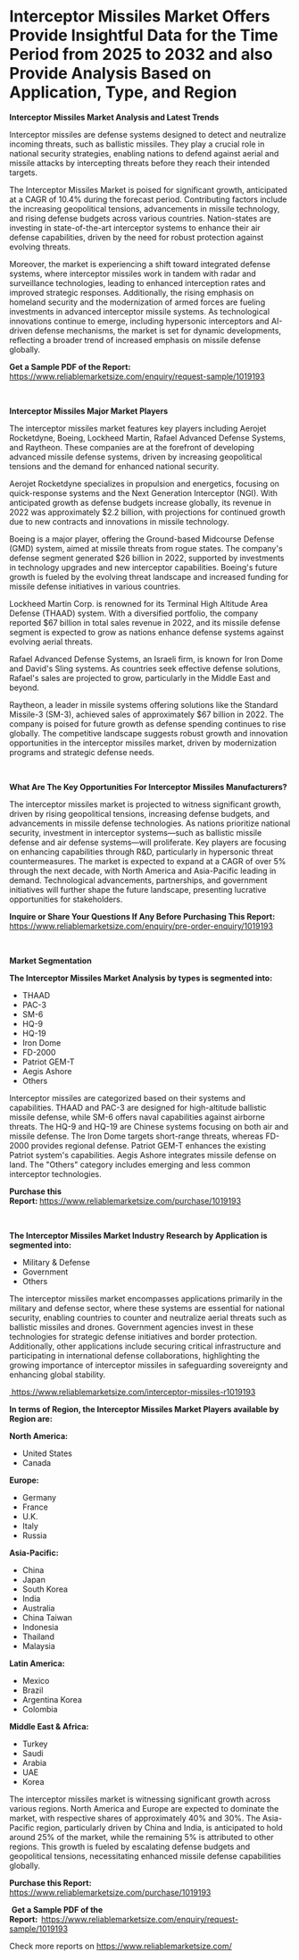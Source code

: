 <p><h1>Interceptor Missiles Market Offers Provide Insightful Data for the Time Period from 2025 to 2032 and also Provide Analysis Based on Application, Type, and Region</h1></p><p><strong>Interceptor Missiles Market Analysis and Latest Trends</strong></p>
<p><p>Interceptor missiles are defense systems designed to detect and neutralize incoming threats, such as ballistic missiles. They play a crucial role in national security strategies, enabling nations to defend against aerial and missile attacks by intercepting threats before they reach their intended targets.</p><p>The Interceptor Missiles Market is poised for significant growth, anticipated at a CAGR of 10.4% during the forecast period. Contributing factors include the increasing geopolitical tensions, advancements in missile technology, and rising defense budgets across various countries. Nation-states are investing in state-of-the-art interceptor systems to enhance their air defense capabilities, driven by the need for robust protection against evolving threats.</p><p>Moreover, the market is experiencing a shift toward integrated defense systems, where interceptor missiles work in tandem with radar and surveillance technologies, leading to enhanced interception rates and improved strategic responses. Additionally, the rising emphasis on homeland security and the modernization of armed forces are fueling investments in advanced interceptor missile systems. As technological innovations continue to emerge, including hypersonic interceptors and AI-driven defense mechanisms, the market is set for dynamic developments, reflecting a broader trend of increased emphasis on missile defense globally.</p></p>
<p><strong>Get a Sample PDF of the Report:&nbsp;</strong> <a href="https://www.reliablemarketsize.com/enquiry/request-sample/1019193?utm_campaign=2212&utm_medium=2&utm_source=Github&utm_content=ia&utm_term=17022025&utm_id=interceptor-missiles">https://www.reliablemarketsize.com/enquiry/request-sample/1019193</a></p>
<p>&nbsp;</p>
<p><strong>Interceptor Missiles Major Market Players</strong></p>
<p><p>The interceptor missiles market features key players including Aerojet Rocketdyne, Boeing, Lockheed Martin, Rafael Advanced Defense Systems, and Raytheon. These companies are at the forefront of developing advanced missile defense systems, driven by increasing geopolitical tensions and the demand for enhanced national security.</p><p>Aerojet Rocketdyne specializes in propulsion and energetics, focusing on quick-response systems and the Next Generation Interceptor (NGI). With anticipated growth as defense budgets increase globally, its revenue in 2022 was approximately $2.2 billion, with projections for continued growth due to new contracts and innovations in missile technology.</p><p>Boeing is a major player, offering the Ground-based Midcourse Defense (GMD) system, aimed at missile threats from rogue states. The company's defense segment generated $26 billion in 2022, supported by investments in technology upgrades and new interceptor capabilities. Boeing's future growth is fueled by the evolving threat landscape and increased funding for missile defense initiatives in various countries.</p><p>Lockheed Martin Corp. is renowned for its Terminal High Altitude Area Defense (THAAD) system. With a diversified portfolio, the company reported $67 billion in total sales revenue in 2022, and its missile defense segment is expected to grow as nations enhance defense systems against evolving aerial threats.</p><p>Rafael Advanced Defense Systems, an Israeli firm, is known for Iron Dome and David's Sling systems. As countries seek effective defense solutions, Rafael's sales are projected to grow, particularly in the Middle East and beyond.</p><p>Raytheon, a leader in missile systems offering solutions like the Standard Missile-3 (SM-3), achieved sales of approximately $67 billion in 2022. The company is poised for future growth as defense spending continues to rise globally. The competitive landscape suggests robust growth and innovation opportunities in the interceptor missiles market, driven by modernization programs and strategic defense needs.</p></p>
<p>&nbsp;</p>
<p><strong>What Are The Key Opportunities For Interceptor Missiles Manufacturers?</strong></p>
<p><p>The interceptor missiles market is projected to witness significant growth, driven by rising geopolitical tensions, increasing defense budgets, and advancements in missile defense technologies. As nations prioritize national security, investment in interceptor systems—such as ballistic missile defense and air defense systems—will proliferate. Key players are focusing on enhancing capabilities through R&D, particularly in hypersonic threat countermeasures. The market is expected to expand at a CAGR of over 5% through the next decade, with North America and Asia-Pacific leading in demand. Technological advancements, partnerships, and government initiatives will further shape the future landscape, presenting lucrative opportunities for stakeholders.</p></p>
<p><strong>Inquire or Share Your Questions If Any Before Purchasing This Report:</strong> <a href="https://www.reliablemarketsize.com/enquiry/pre-order-enquiry/1019193?utm_campaign=2212&utm_medium=2&utm_source=Github&utm_content=ia&utm_term=17022025&utm_id=interceptor-missiles">https://www.reliablemarketsize.com/enquiry/pre-order-enquiry/1019193</a></p>
<p>&nbsp;</p>
<p><strong>Market Segmentation</strong></p>
<p><strong>The Interceptor Missiles Market Analysis by types is segmented into:</strong></p>
<p><ul><li>THAAD</li><li>PAC-3</li><li>SM-6</li><li>HQ-9</li><li>HQ-19</li><li>Iron Dome</li><li>FD-2000</li><li>Patriot GEM-T</li><li>Aegis Ashore</li><li>Others</li></ul></p>
<p><p>Interceptor missiles are categorized based on their systems and capabilities. THAAD and PAC-3 are designed for high-altitude ballistic missile defense, while SM-6 offers naval capabilities against airborne threats. The HQ-9 and HQ-19 are Chinese systems focusing on both air and missile defense. The Iron Dome targets short-range threats, whereas FD-2000 provides regional defense. Patriot GEM-T enhances the existing Patriot system's capabilities. Aegis Ashore integrates missile defense on land. The "Others" category includes emerging and less common interceptor technologies.</p></p>
<p><strong>Purchase this Report:&nbsp;</strong><a href="https://www.reliablemarketsize.com/purchase/1019193?utm_campaign=2212&utm_medium=2&utm_source=Github&utm_content=ia&utm_term=17022025&utm_id=interceptor-missiles">https://www.reliablemarketsize.com/purchase/1019193</a></p>
<p>&nbsp;</p>
<p><strong>The Interceptor Missiles Market Industry Research by Application is segmented into:</strong></p>
<p><ul><li>Military & Defense</li><li>Government</li><li>Others</li></ul></p>
<p><p>The interceptor missiles market encompasses applications primarily in the military and defense sector, where these systems are essential for national security, enabling countries to counter and neutralize aerial threats such as ballistic missiles and drones. Government agencies invest in these technologies for strategic defense initiatives and border protection. Additionally, other applications include securing critical infrastructure and participating in international defense collaborations, highlighting the growing importance of interceptor missiles in safeguarding sovereignty and enhancing global stability.</p></p>
<p><a href="https://www.reliablemarketsize.com/interceptor-missiles-r1019193?utm_campaign=2212&utm_medium=2&utm_source=Github&utm_content=ia&utm_term=17022025&utm_id=interceptor-missiles">&nbsp;https://www.reliablemarketsize.com/interceptor-missiles-r1019193</a></p>
<p><strong>In terms of Region, the Interceptor Missiles Market Players available by Region are:</strong></p>
<p>
    <p> <strong> North America: </strong>
        <ul>
            <li>United States</li>
            <li>Canada</li>
        </ul>
        </p> 
    <p> <strong> Europe: </strong>
        <ul>
            <li>Germany</li>
            <li>France</li>
            <li>U.K.</li>
            <li>Italy</li>
            <li>Russia</li>
        </ul>
        </p> 
    <p> <strong> Asia-Pacific: </strong>
        <ul>
            <li>China</li>
            <li>Japan</li>
            <li>South Korea</li>
            <li>India</li>
            <li>Australia</li>
            <li>China Taiwan</li>
            <li>Indonesia</li>
            <li>Thailand</li>
            <li>Malaysia</li>
        </ul>
        </p> 
    <p> <strong> Latin America: </strong>
        <ul>
            <li>Mexico</li>
            <li>Brazil</li>
            <li>Argentina Korea</li>
            <li>Colombia</li>
        </ul>
        </p> 
    <p> <strong> Middle East & Africa: </strong>
        <ul>
            <li>Turkey</li>
            <li>Saudi</li>
            <li>Arabia</li>
            <li>UAE</li>
            <li>Korea</li>
        </ul>
    </p>
    </p>
<p><p>The interceptor missiles market is witnessing significant growth across various regions. North America and Europe are expected to dominate the market, with respective shares of approximately 40% and 30%. The Asia-Pacific region, particularly driven by China and India, is anticipated to hold around 25% of the market, while the remaining 5% is attributed to other regions. This growth is fueled by escalating defense budgets and geopolitical tensions, necessitating enhanced missile defense capabilities globally.</p></p>
<p><strong>Purchase this Report: </strong><a href="https://www.reliablemarketsize.com/purchase/1019193?utm_campaign=2212&utm_medium=2&utm_source=Github&utm_content=ia&utm_term=17022025&utm_id=interceptor-missiles">https://www.reliablemarketsize.com/purchase/1019193</a></p>
<p>&nbsp;<strong>Get a Sample PDF of the Report:&nbsp;&nbsp;</strong><a href="https://www.reliablemarketsize.com/enquiry/request-sample/1019193?utm_campaign=2212&utm_medium=2&utm_source=Github&utm_content=ia&utm_term=17022025&utm_id=interceptor-missiles">https://www.reliablemarketsize.com/enquiry/request-sample/1019193</a></p>
<p><strong></strong></p>
<p>Check more reports on <a href="https://www.reliablemarketsize.com/?utm_campaign=2212&utm_medium=2&utm_source=Github&utm_content=ia&utm_term=17022025&utm_id=interceptor-missiles">https://www.reliablemarketsize.com/</a></p>